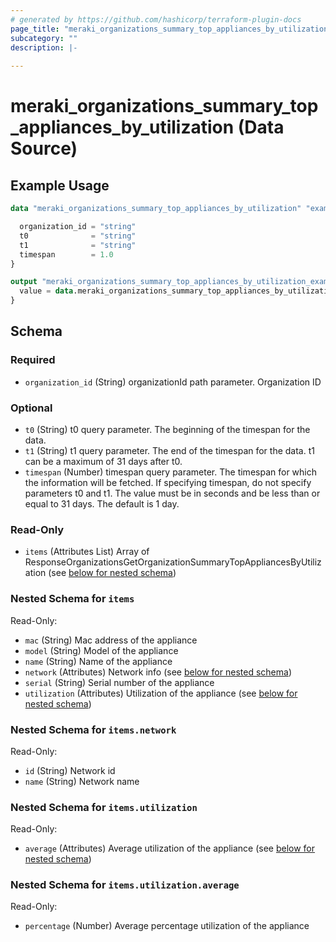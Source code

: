```yaml
---
# generated by https://github.com/hashicorp/terraform-plugin-docs
page_title: "meraki_organizations_summary_top_appliances_by_utilization Data Source - terraform-provider-meraki"
subcategory: ""
description: |-
  
---
```


# meraki_organizations_summary_top_appliances_by_utilization (Data Source)



## Example Usage

```terraform
data "meraki_organizations_summary_top_appliances_by_utilization" "example" {

  organization_id = "string"
  t0              = "string"
  t1              = "string"
  timespan        = 1.0
}

output "meraki_organizations_summary_top_appliances_by_utilization_example" {
  value = data.meraki_organizations_summary_top_appliances_by_utilization.example.items
}
```

<!-- schema generated by tfplugindocs -->
## Schema

### Required

- `organization_id` (String) organizationId path parameter. Organization ID

### Optional

- `t0` (String) t0 query parameter. The beginning of the timespan for the data.
- `t1` (String) t1 query parameter. The end of the timespan for the data. t1 can be a maximum of 31 days after t0.
- `timespan` (Number) timespan query parameter. The timespan for which the information will be fetched. If specifying timespan, do not specify parameters t0 and t1. The value must be in seconds and be less than or equal to 31 days. The default is 1 day.

### Read-Only

- `items` (Attributes List) Array of ResponseOrganizationsGetOrganizationSummaryTopAppliancesByUtilization (see [below for nested schema](#nestedatt--items))

<a id="nestedatt--items"></a>
### Nested Schema for `items`

Read-Only:

- `mac` (String) Mac address of the appliance
- `model` (String) Model of the appliance
- `name` (String) Name of the appliance
- `network` (Attributes) Network info (see [below for nested schema](#nestedatt--items--network))
- `serial` (String) Serial number of the appliance
- `utilization` (Attributes) Utilization of the appliance (see [below for nested schema](#nestedatt--items--utilization))

<a id="nestedatt--items--network"></a>
### Nested Schema for `items.network`

Read-Only:

- `id` (String) Network id
- `name` (String) Network name


<a id="nestedatt--items--utilization"></a>
### Nested Schema for `items.utilization`

Read-Only:

- `average` (Attributes) Average utilization of the appliance (see [below for nested schema](#nestedatt--items--utilization--average))

<a id="nestedatt--items--utilization--average"></a>
### Nested Schema for `items.utilization.average`

Read-Only:

- `percentage` (Number) Average percentage utilization of the appliance
